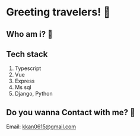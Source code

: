 
<!--
**kkan0615/kkan0615** is a ✨ _special_ ✨ repository because its `README.md` (this file) appears on your GitHub profile.

Here are some ideas to get you started:

- 🔭 I’m currently working on ...
- 🌱 I’m currently learning ...
- 👯 I’m looking to collaborate on ...
- 🤔 I’m looking for help with ...
- 💬 Ask me about ...
- 📫 How to reach me: ...
- 😄 Pronouns: ...
- ⚡ Fun fact: ...
-->


# Greeting travelers! 👋

## Who am i? 🤔

## Tech stack
1. Typescript
2. Vue
3. Express
4. Ms sql
5. Django, Python

## Do you wanna Contact with me? :speech_balloon:
Email: kkan0615@gmail.com

